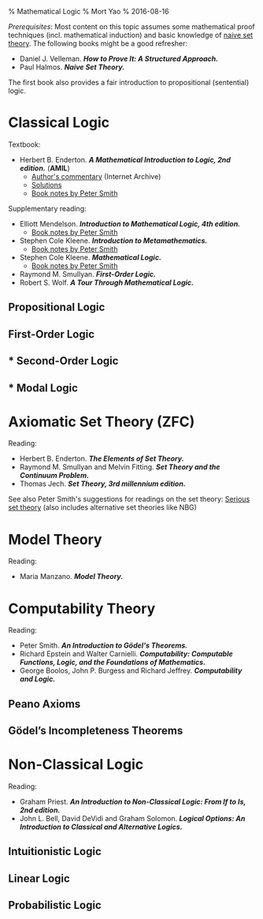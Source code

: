 % Mathematical Logic
% Mort Yao
% 2016-08-16

*Prerequisites*: Most content on this topic assumes some mathematical proof techniques (incl. mathematical induction) and basic knowledge of [naive set theory](/math/set). The following books might be a good refresher:

* Daniel J. Velleman.
***How to Prove It: A Structured Approach.***
* Paul Halmos.
***Naive Set Theory.***

The first book also provides a fair introduction to propositional (sentential) logic.



# Classical Logic

Textbook:

* Herbert B. Enderton.
***A Mathematical Introduction to Logic, 2nd edition.*** (**AMIL**)
    * [Author's commentary](http://web.archive.org/web/20150712180839/http://www.math.ucla.edu/~hbe/amil/) (Internet Archive)
    * [Solutions](http://dbfin.com/logic/enderton/)
    * [Book notes by Peter Smith](http://www.logicmatters.net/tyl/booknotes/enderton/)

Supplementary reading:

* Elliott Mendelson.
***Introduction to Mathematical Logic, 4th edition.***
    * [Book notes by Peter Smith](http://www.logicmatters.net/tyl/booknotes/mendelson/)
* Stephen Cole Kleene.
***Introduction to Metamathematics.***
    * [Book notes by Peter Smith](http://www.logicmatters.net/tyl/booknotes/kleene-metamath/)
* Stephen Cole Kleene.
***Mathematical Logic.***
    * [Book notes by Peter Smith](http://www.logicmatters.net/tyl/booknotes/kleene_ml/)
* Raymond M. Smullyan.
***First-Order Logic.***
* Robert S. Wolf.
***A Tour Through Mathematical Logic.***

## Propositional Logic

## First-Order Logic

## * Second-Order Logic

## * Modal Logic



# Axiomatic Set Theory (ZFC)

Reading:

* Herbert B. Enderton.
***The Elements of Set Theory.***
* Raymond M. Smullyan and Melvin Fitting.
***Set Theory and the Continuum Problem.***
* Thomas Jech.
***Set Theory, 3rd millennium edition.***

See also Peter Smith's suggestions for readings on the set theory: [Serious set theory](http://www.logicmatters.net/tyl/set_theory/) (also includes alternative set theories like NBG)



# Model Theory

Reading:

* Maria Manzano.
***Model Theory.***



# Computability Theory

Reading:

* Peter Smith.
***An Introduction to Gödel's Theorems.***
* Richard Epstein and Walter Carnielli.
***Computability: Computable Functions, Logic, and the Foundations of Mathematics.***
* George Boolos, John P. Burgess and Richard Jeffrey.
***Computability and Logic.***

## Peano Axioms

## Gödel’s Incompleteness Theorems



# Non-Classical Logic

Reading:

* Graham Priest.
***An Introduction to Non-Classical Logic: From If to Is, 2nd edition.***
* John L. Bell, David DeVidi and Graham Solomon.
***Logical Options: An Introduction to Classical and Alternative Logics.***

## Intuitionistic Logic

## Linear Logic

## Probabilistic Logic

